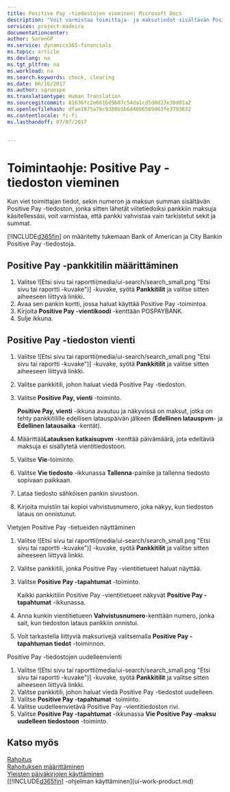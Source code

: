 ```yaml
---
title: Positive Pay -tiedostojen vieminen| Microsoft Docs
description: "Voit varmistaa toimittaja- ja maksutiedot sisältävän Positive Pay -tiedoston viennin avulla, että pankki vahvistaa vain tarkistetut sekit ja summat."
services: project-madeira
documentationcenter: 
author: SorenGP
ms.service: dynamics365-financials
ms.topic: article
ms.devlang: na
ms.tgt_pltfrm: na
ms.workload: na
ms.search.keywords: check, clearing
ms.date: 06/16/2017
ms.author: sgroespe
ms.translationtype: Human Translation
ms.sourcegitcommit: 81636fc2e661bd9b07c54da1cd5d0d27e30d01a2
ms.openlocfilehash: dfae1975a78c9380b5b6d4086569d63fe3793832
ms.contentlocale: fi-fi
ms.lasthandoff: 07/07/2017


---
```

# <a name="how-to-export-a-positive-pay-file"></a>Toimintaohje: Positive Pay -tiedoston vieminen
Kun viet toimittajan tiedot, sekin numeron ja maksun summan sisältävän Positive Pay -tiedoston, jonka sitten lähetät viitetiedoiksi pankkiin maksuja käsitellessäsi, voit varmistaa, että pankki vahvistaa vain tarkistetut sekit ja summat.

[!INCLUDE[d365fin](includes/d365fin_md.md)] on määritetty tukemaan Bank of American ja City Bankin Positive Pay -tiedostoja.

## <a name="to-set-up-a-bank-account-for-positive-pay"></a>Positive Pay -pankkitilin määrittäminen
1. Valitse ![Etsi sivu tai raportti(media/ui-search/search_small.png "Etsi sivu tai raportti -kuvake")] -kuvake, syötä **Pankkitilit** ja valitse sitten aiheeseen liittyvä linkki.
2. Avaa sen pankin kortti, jossa haluat käyttää Positive Pay -toimintoa.
3. Kirjoita **Positive Pay -vientikoodi** -kenttään POSPAYBANK.
4. Sulje ikkuna.

## <a name="to-export-a-positive-pay-file"></a>Positive Pay -tiedoston vienti
1. Valitse ![Etsi sivu tai raportti(media/ui-search/search_small.png "Etsi sivu tai raportti -kuvake")] -kuvake, syötä **Pankkitilit** ja valitse sitten aiheeseen liittyvä linkki.
2. Valitse pankkitili, johon haluat viedä Positive Pay -tiedoston.
3. Valitse **Positive Pay, vienti** -toiminto.

    **Positive Pay, vienti** -ikkuna avautuu ja näkyvissä on maksut, jotka on tehty pankkitilille edellisen latauspäivän jälkeen (**Edellinen latauspvm**- ja **Edellinen latausaika** -kentät).
4. Määrittää**Latauksen katkaisupvm** -kenttää päivämäärä, jota edeltäviä maksuja ei sisällytetä vientitiedostoon.
5. Valitse **Vie**-toiminto.
6. Valitse **Vie tiedosto** -ikkunassa **Tallenna**-painike ja tallenna tiedosto sopivaan paikkaan.
7. Lataa tiedosto sähköisen pankin sivustoon.
8. Kirjoita muistiin tai kopioi vahvistusnumero, joka näkyy, kun tiedoston lataus on onnistunut.

Vietyjen Positive Pay -tietueiden näyttäminen

1. Valitse ![Etsi sivu tai raportti(media/ui-search/search_small.png "Etsi sivu tai raportti -kuvake")] -kuvake, syötä **Pankkitilit** ja valitse sitten aiheeseen liittyvä linkki.
2. Valitse pankkitili, jonka Positive Pay -vientitietueet haluat näyttää.
3. Valitse **Positive Pay -tapahtumat** -toiminto.

    Kaikki pankkitilin Positive Pay -vientitietueet näkyvät **Positive Pay -tapahtumat** -ikkunassa.
4. Anna kunkin vientitietueen **Vahvistusnumero**-kenttään numero, jonka sait, kun tiedoston lataus pankkiin onnistui.
5. Voit tarkastella liittyviä maksurivejä valitsemalla **Positive Pay -tapahtuman tiedot** -toiminnon.

Positive Pay -tiedostojen uudelleenvienti

1. Valitse ![Etsi sivu tai raportti(media/ui-search/search_small.png "Etsi sivu tai raportti -kuvake")] -kuvake, syötä **Pankkitilit** ja valitse sitten aiheeseen liittyvä linkki.
2. Valitse pankkitili, johon haluat viedä Positive Pay -tiedostot uudelleen.
3. Valitse **Positive Pay -tapahtumat** -toiminto.
4. Valitse uudelleenvietävä Positive Pay -vientitiedoston rivi.
5. Valitse **Positive Pay -tapahtumat** -ikkunassa **Vie Positive Pay -maksu uudelleen tiedostoon** -toiminto.

## <a name="see-also"></a>Katso myös
[Rahoitus](finance.md)  
[Rahoituksen määrittäminen](finance-setup-finance.md)  
[Yleisten päiväkirjojen käyttäminen](ui-work-general-journals.md)  
[[!INCLUDE[d365fin](includes/d365fin_md.md)] -ohjelman käyttäminen](ui-work-product.md)

